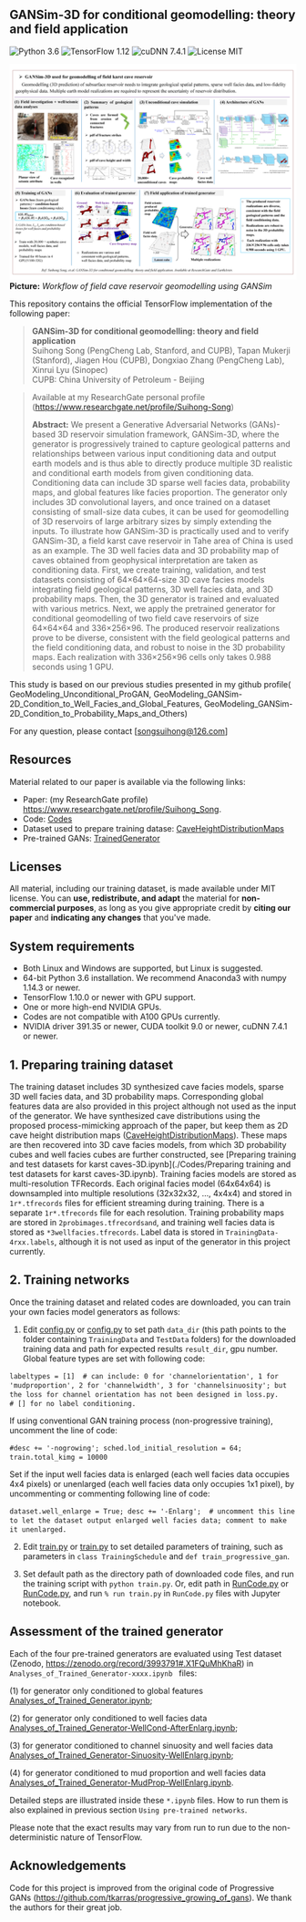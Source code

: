 ## GANSim-3D for conditional geomodelling: theory and field application
![Python 3.6](https://img.shields.io/badge/python-3.6-green.svg?style=plastic)
![TensorFlow 1.12](https://img.shields.io/badge/tensorflow-1.12-green.svg?style=plastic)
![cuDNN 7.4.1](https://img.shields.io/badge/cudnn-7.4.1-green.svg?style=plastic)
![License MIT](https://img.shields.io/badge/license-MIT-green.svg?style=plastic)

![Teaser image](./Workflow_of_field_application_of_GANSim.png) 
**Picture:** *Workflow of field cave reservoir geomodelling using GANSim*

This repository contains the official TensorFlow implementation of the following paper:

> **GANSim-3D for conditional geomodelling: theory and field application**<br>
> Suihong Song (PengCheng Lab, Stanford, and CUPB), Tapan Mukerji (Stanford), Jiagen Hou (CUPB), Dongxiao Zhang (PengCheng Lab), Xinrui Lyu (Sinopec) <br>
> CUPB: China University of Petroleum - Beijing

> Available at my ResearchGate personal profile (https://www.researchgate.net/profile/Suihong-Song)
>
> **Abstract:** We present a Generative Adversarial Networks (GANs)-based 3D reservoir simulation framework, GANSim-3D, where the generator is progressively trained to capture geological patterns and relationships between various input conditioning data and output earth models and is thus able to directly produce multiple 3D realistic and conditional earth models from given conditioning data. Conditioning data can include 3D sparse well facies data, probability maps, and global features like facies proportion. The generator only includes 3D convolutional layers, and once trained on a dataset consisting of small-size data cubes, it can be used for geomodelling of 3D reservoirs of large arbitrary sizes by simply extending the inputs. To illustrate how GANSim-3D is practically used and to verify GANSim-3D, a field karst cave reservoir in Tahe area of China is used as an example. The 3D well facies data and 3D probability map of caves obtained from geophysical interpretation are taken as conditioning data. First, we create training, validation, and test datasets consisting of 64×64×64-size 3D cave facies models integrating field geological patterns, 3D well facies data, and 3D probability maps. Then, the 3D generator is trained and evaluated with various metrics. Next, we apply the pretrained generator for conditional geomodelling of two field cave reservoirs of size 64×64×64 and 336×256×96. The produced reservoir realizations prove to be diverse, consistent with the field geological patterns and the field conditioning data, and robust to noise in the 3D probability maps. Each realization with 336×256×96 cells only takes 0.988 seconds using 1 GPU. 

This study is based on our previous studies presented in my github profile(
GeoModeling_Unconditional_ProGAN, GeoModeling_GANSim-2D_Condition_to_Well_Facies_and_Global_Features, GeoModeling_GANSim-2D_Condition_to_Probability_Maps_and_Others)

For any question, please contact [songsuihong@126.com]<br>


## Resources

Material related to our paper is available via the following links:

- Paper: (my ResearchGate profile) https://www.researchgate.net/profile/Suihong_Song.
- Code: [Codes](./Codes/) 
- Dataset used to prepare training datase: [CaveHeightDistributionMaps](./CaveHeightDistributionMaps/)
- Pre-trained GANs: [TrainedGenerator](./TrainedGenerator/) 

## Licenses

All material, including our training dataset, is made available under MIT license. You can **use, redistribute, and adapt** the material for **non-commercial purposes**, as long as you give appropriate credit by **citing our paper** and **indicating any changes** that you've made.

## System requirements

* Both Linux and Windows are supported, but Linux is suggested.
* 64-bit Python 3.6 installation. We recommend Anaconda3 with numpy 1.14.3 or newer.
* TensorFlow 1.10.0 or newer with GPU support.
* One or more high-end NVIDIA GPUs.
* Codes are not compatible with A100 GPUs currently. 
* NVIDIA driver 391.35 or newer, CUDA toolkit 9.0 or newer, cuDNN 7.4.1 or newer.


## 1. Preparing training dataset

The training dataset includes 3D synthesized cave facies models, sparse 3D well facies data, and 3D probability maps. Corresponding global features data are also provided in this project although not used as the input of the generator. 
We have synthesized cave distributions using the proposed process-mimicking approach of the paper, but keep them as 2D cave height distribution maps ([CaveHeightDistributionMaps](./CaveHeightDistributionMaps/)). 
These maps are then recovered into 3D cave facies models, from which 3D probability cubes and well facies cubes are further constructed, see [Preparing training and test datasets for karst caves-3D.ipynb](./Codes/Preparing training and test datasets for karst caves-3D.ipynb). 
Training facies models are stored as multi-resolution TFRecords. Each original facies model (64x64x64) is downsampled into multiple resolutions (32x32x32, …, 4x4x4) and stored in `1r*.tfrecords` files for efficient streaming during training. There is a separate `1r*.tfrecords` file for each resolution. Training probability maps are stored in `2probimages.tfrecordsand`, and training well facies data is stored as `*3wellfacies.tfrecords`. Label data is stored in `TrainingData-4rxx.labels`, although it is not used as input of the generator in this project currently. 


## 2. Training networks

Once the training dataset and related codes are downloaded, you can train your own facies model generators as follows:

1. Edit [config.py](./Code/0_only_conditioning_to_global_features/config.py) or [config.py](./Code/1_conditioning_to_well_facies_alone_or_with_global_features/config.py) to set path `data_dir` (this path points to the folder containing `TrainingData` and `TestData` folders) for the downloaded training data and path for expected results `result_dir`, gpu number. Global feature types are set with following code:
```
labeltypes = [1]  # can include: 0 for 'channelorientation', 1 for 'mudproportion', 2 for 'channelwidth', 3 for 'channelsinuosity'; but the loss for channel orientation has not been designed in loss.py.
# [] for no label conditioning.
```
If using conventional GAN training process (non-progressive training), uncomment the line of code: 
```
#desc += '-nogrowing'; sched.lod_initial_resolution = 64; train.total_kimg = 10000
```
Set if the input well facies data is enlarged (each well facies data occupies 4x4 pixels) or unenlarged (each well facies data only occupies 1x1 pixel), by uncommenting or commenting following line of code:
```
dataset.well_enlarge = True; desc += '-Enlarg';  # uncomment this line to let the dataset output enlarged well facies data; comment to make it unenlarged.
```

2. Edit [train.py](./Code/0_only_conditioning_to_global_features/train.py) or [train.py](./Code/1_conditioning_to_well_facies_alone_or_with_global_features/train.py) to set detailed parameters of training, such as parameters in `class TrainingSchedule` and `def train_progressive_gan`.

3. Set default path as the directory path of downloaded code files, and run the training script with `python train.py`. Or, edit path in [RunCode.py](./Code/0_only_conditioning_to_global_features/RunCode.ipynb) or [RunCode.py](./Code/1_conditioning_to_well_facies_alone_or_with_global_features/RunCode.ipynb), and run `% run train.py` in `RunCode.py` files with Jupyter notebook.

## Assessment of the trained generator

Each of the four pre-trained generators are evaluated using Test dataset (Zenodo, https://zenodo.org/record/3993791#.X1FQuMhKhaR) in `Analyses_of_Trained_Generator-xxxx.ipynb ` files:

(1) for generator only conditioned to global features [Analyses_of_Trained_Generator.ipynb](./Code/0_only_conditioning_to_global_features/Analyses_of_Trained_Generator.ipynb); 

(2) for generator only conditioned to well facies data [Analyses_of_Trained_Generator-WellCond-AfterEnlarg.ipynb](./Code/1_conditioning_to_well_facies_alone_or_with_global_features/Analyses_of_Trained_Generator-WellCond-AfterEnlarg.ipynb); 

(3) for generator conditioned to channel sinuosity and well facies data [Analyses_of_Trained_Generator-Sinuosity-WellEnlarg.ipynb](./Code/1_conditioning_to_well_facies_alone_or_with_global_features/Analyses_of_Trained_Generator-Sinuosity-WellEnlarg.ipynb);

(4) for generator conditioned to mud proportion and well facies data [Analyses_of_Trained_Generator-MudProp-WellEnlarg.ipynb](./Code/1_conditioning_to_well_facies_alone_or_with_global_features/Analyses_of_Trained_Generator-MudProp-WellEnlarg.ipynb).

Detailed steps are illustrated inside these `*.ipynb` files. How to run them is also explained in previous section ` Using pre-trained networks `.

Please note that the exact results may vary from run to run due to the non-deterministic nature of TensorFlow.

## Acknowledgements

Code for this project is improved from the original code of Progressive GANs (https://github.com/tkarras/progressive_growing_of_gans). We thank the authors for their great job.

